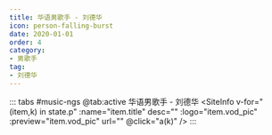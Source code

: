 ```yaml
---
title: 华语男歌手 - 刘德华
icon: person-falling-burst
date: 2020-01-01
order: 4
category:
- 男歌手
tag:
- 刘德华
---
```


<ArtPlayer :src="state.src" :config="mpConfig(state.p)" />

::: tabs #music-ngs
@tab:active 华语男歌手 - 刘德华
<SiteInfo v-for="(item,k) in state.p" :name="item.title" desc="" :logo="item.vod_pic" :preview="item.vod_pic" url=""
  @click="a(k)" />
:::

<script setup>
  import { mpConfig } from '@act'
  import { useStorage } from '@vueuse/core'
  import { onMounted } from "vue";
  const state = useStorage(
    "music-hyngs-ldh",
    {
      p: [],
      src: "",
    }
  )
  onMounted(async () => {
    await a(0)
  });
  const a = async (key) => {
    const data = await (await fetch("https://cfss.cc/Qs/kgs.php?ss=刘德华")).json();
    state.value.p = data.map((red) => {
      return {
        title: red.label,
        vod_pic: red.tp,
        url: red.src,
      };
    });
    state.value.src = data[key].src
  }

</script>